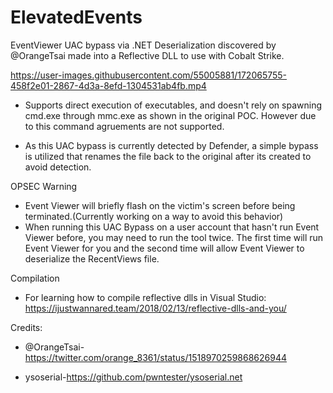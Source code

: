 # ElevatedEvents

EventViewer UAC bypass via .NET Deserialization discovered by @OrangeTsai made into a Reflective DLL to use with Cobalt Strike.


https://user-images.githubusercontent.com/55005881/172065755-458f2e01-2867-4d3a-8efd-1304531ab4fb.mp4

- Supports direct execution of executables, and doesn't rely on spawning cmd.exe through mmc.exe as shown in the original POC. However due to this command agruements are not supported.


- As this UAC bypass is currently detected by Defender, a simple bypass is utilized that renames the file back to the original after its created to avoid detection. 

OPSEC Warning

- Event Viewer will briefly flash on the victim's screen before being terminated.(Currently working on a way to avoid this behavior)
- When running this UAC Bypass on a user account that hasn't run Event Viewer before, you may need to run the tool twice. The first time will run Event Viewer for you and the second time will allow Event Viewer to deserialize the RecentViews file.

Compilation
- For learning how to compile reflective dlls in Visual Studio: https://ijustwannared.team/2018/02/13/reflective-dlls-and-you/

Credits:

- @OrangeTsai-https://twitter.com/orange_8361/status/1518970259868626944

- ysoserial-https://github.com/pwntester/ysoserial.net






